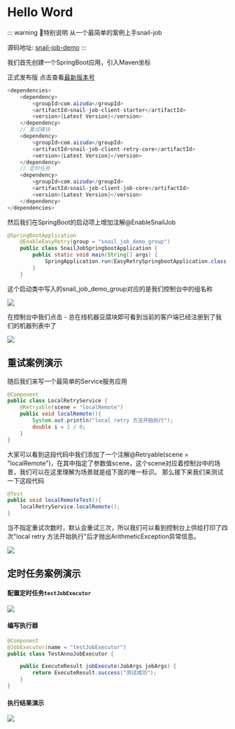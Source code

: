 # Hello Word


::: warning 🌈特别说明
从一个最简单的案例上手snail-job

源码地址: [snail-job-demo](https://gitee.com/opensnail/snail-job-demo)
:::

我们首先创建一个SpringBoot应用，引入Maven坐标

正式发布版 点击查看[最新版本号](https://central.sonatype.com/artifact/com.aizuda/snail-job-client-starter)
```java
<dependencies>
    <dependency>
        <groupId>com.aizuda</groupId>
        <artifactId>snail-job-client-starter</artifactId>
        <version>{Latest Version}</version>
    </dependency>
    // 重试模块
    <dependency>
        <groupId>com.aizuda</groupId>
        <artifactId>snail-job-client-retry-core</artifactId>
        <version>{Latest Version}</version>
    </dependency>
    // 定时任务
    <dependency>
        <groupId>com.aizuda</groupId>
        <artifactId>snail-job-client-job-core</artifactId>
        <version>{Latest Version}</version>
    </dependency>
</dependencies>
```

然后我们在SpringBoot的启动项上增加注解@EnableSnailJob

```java
@SpringBootApplication
    @EnableEasyRetry(group = "snail_job_demo_group")
    public class SnailJobSpringbootApplication {
        public static void main(String[] args) {
            SpringApplication.run(EasyRetrySpringbootApplication.class, args);
        }
    }
```

这个启动类中写入的snail_job_demo_group对应的是我们控制台中的组名称

<img src="/img/建立控制台上的组.png">

在控制台中我们点击 - 总在线机器豆腐块即可看到当前的客户端已经注册到了我们的机器列表中了

<img src="/img/查看机器列表.png" class="no-zoom" style="zoom: 100%;">

## 重试案例演示
随后我们来写一个最简单的Service服务应用

```java
@Component
public class LocalRetryService {
    @Retryable(scene = "localRemote")
    public void localRemote(){
        System.out.println("local retry 方法开始执行");
        double i = 1 / 0;
    }
}
```

大家可以看到这段代码中我们添加了一个注解@Retryable(scene = "localRemote")，在其中指定了参数值scene，这个scene对应着控制台中的场景，我们可以在这里理解为场景就是组下面的唯一标识。
那么接下来我们来测试一下这段代码

```java
@Test
public void localRemoteTest(){
    localRetryService.localRemote();
}
```

当不指定重试次数时，默认会重试三次，所以我们可以看到控制台上供给打印了四次"local retry 方法开始执行"后才抛出ArithmeticException异常信息。

<img src="/img/SnailJob启动案例.png" class="no-zoom" style="zoom: 100%;">

## 定时任务案例演示
#### 配置定时任务`testJobExecutor`

<img src="/img/定时任务配置.png" class="no-zoom" style="zoom: 100%;">

#### 编写执行器
```java
@Component
@JobExecutor(name = "testJobExecutor")
public class TestAnnoJobExecutor {

    public ExecuteResult jobExecute(JobArgs jobArgs) {
        return ExecuteResult.success("测试成功");
    }
}
```

#### 执行结果演示
<img src="/img/执行结果.png" class="no-zoom" style="zoom: 100%;">
